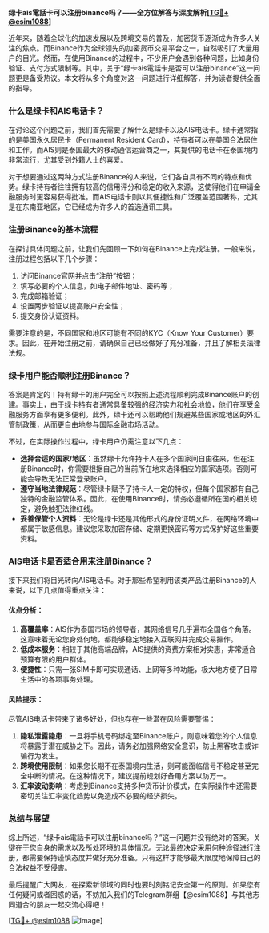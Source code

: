 **绿卡ais電話卡可以注册binance吗？——全方位解答与深度解析[[TG💪+ @esim1088](https://t.me/s/esim1088)]**

近年来，随着全球化的加速发展以及跨境交易的普及，加密货币逐渐成为许多人关注的焦点。而Binance作为全球领先的加密货币交易平台之一，自然吸引了大量用户的目光。然而，在使用Binance的过程中，不少用户会遇到各种问题，比如身份验证、支付方式限制等。其中，关于“绿卡ais電話卡是否可以注册binance”这一问题更是备受热议。本文将从多个角度对这一问题进行详细解答，并为读者提供全面的指导。

### 什么是绿卡和AIS电话卡？

在讨论这个问题之前，我们首先需要了解什么是绿卡以及AIS电话卡。绿卡通常指的是美国永久居民卡（Permanent Resident Card），持有者可以在美国合法居住和工作。而AIS则是泰国最大的移动通信运营商之一，其提供的电话卡在泰国境内非常流行，尤其受到外籍人士的喜爱。

对于想要通过这两种方式注册Binance的人来说，它们各自具有不同的特点和优势。绿卡持有者往往拥有较高的信用评分和稳定的收入来源，这使得他们在申请金融服务时更容易获得批准。而AIS电话卡则以其便捷性和广泛覆盖范围著称，尤其是在东南亚地区，它已经成为许多人的首选通讯工具。

### 注册Binance的基本流程

在探讨具体问题之前，让我们先回顾一下如何在Binance上完成注册。一般来说，注册过程包括以下几个步骤：

1. 访问Binance官网并点击“注册”按钮；
2. 填写必要的个人信息，如电子邮件地址、密码等；
3. 完成邮箱验证；
4. 设置两步验证以提高账户安全性；
5. 提交身份认证资料。

需要注意的是，不同国家和地区可能有不同的KYC（Know Your Customer）要求。因此，在开始注册之前，请确保自己已经做好了充分准备，并且了解相关法律法规。

### 绿卡用户能否顺利注册Binance？

答案是肯定的！持有绿卡的用户完全可以按照上述流程顺利完成Binance账户的创建。事实上，由于绿卡持有者通常具备较强的经济实力和社会地位，他们在享受金融服务方面享有更多便利。此外，绿卡还可以帮助他们规避某些国家或地区的外汇管制政策，从而更自由地参与国际金融市场活动。

不过，在实际操作过程中，绿卡用户仍需注意以下几点：

- **选择合适的国家/地区**：虽然绿卡允许持卡人在多个国家间自由往来，但在注册Binance时，你需要根据自己的当前所在地来选择相应的国家选项。否则可能会导致无法正常登录账户。
- **遵守当地法律规范**：尽管绿卡赋予了持卡人一定的特权，但每个国家都有自己独特的金融监管体系。因此，在使用Binance时，请务必遵循所在国的相关规定，避免触犯法律红线。
- **妥善保管个人资料**：无论是绿卡还是其他形式的身份证明文件，在网络环境中都属于敏感信息。建议您采取加密存储、定期更换密码等方式保护好这些重要资料。

### AIS电话卡是否适合用来注册Binance？

接下来我们将目光转向AIS电话卡。对于那些希望利用该类产品注册Binance的人来说，以下几点值得重点关注：

#### 优点分析：
1. **高覆盖率**：AIS作为泰国市场的领导者，其网络信号几乎遍布全国各个角落。这意味着无论您身处何地，都能够稳定地接入互联网并完成交易操作。
2. **低成本服务**：相较于其他高端品牌，AIS提供的资费方案相对实惠，非常适合预算有限的用户群体。
3. **便捷性**：只需一张SIM卡即可实现通话、上网等多种功能，极大地方便了日常生活中的各项事务处理。

#### 风险提示：
尽管AIS电话卡带来了诸多好处，但也存在一些潜在风险需要警惕：
1. **隐私泄露隐患**：一旦将手机号码绑定至Binance账户，则意味着您的个人信息将暴露于潜在威胁之下。因此，请务必加强网络安全意识，防止黑客攻击或诈骗行为发生。
2. **跨境使用限制**：如果您长期不在泰国境内生活，则可能面临信号不稳定甚至完全中断的情况。在这种情况下，建议提前规划好备用方案以防万一。
3. **汇率波动影响**：考虑到Binance支持多种货币计价模式，在实际操作中还需要密切关注汇率变化趋势以免造成不必要的经济损失。

### 总结与展望

综上所述，“绿卡ais電話卡可以注册binance吗？”这一问题并没有绝对的答案。关键在于您自身的需求以及所处环境的具体情况。无论最终决定采用何种途径进行注册，都需要保持谨慎态度并做好充分准备。只有这样才能够最大限度地保障自己的合法权益不受侵害。

最后提醒广大网友，在探索新领域的同时也要时刻铭记安全第一的原则。如果您有任何疑问或者困惑的话，不妨加入我们的Telegram群组【@esim1088】与其他志同道合的朋友一起交流心得吧！

[[TG💪+ @esim1088](https://t.me/s/esim1088) ![Image](https://i.postimg.cc/4NQfJmqS/Snipaste-2025-05-13-00-14-12.png)]